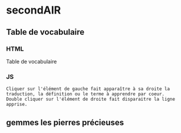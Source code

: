 # secondAIR

## Table de vocabulaire

### HTML 
Table de vocabulaire 
### JS 
	Cliquer sur l'élément de gauche fait apparaître à sa droite la traduction, la définition ou le terme à apprendre par coeur. 
	Double cliquer sur l'élément de droite fait disparaitre la ligne apprise.
	
	
	
## gemmes les pierres précieuses
